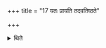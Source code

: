+++
title = "17 यतः प्रायति तदवतिष्ठते"

+++

<details><summary>थिते</summary>

यतः प्रायति तदवतिष्ठते १७
</details>
